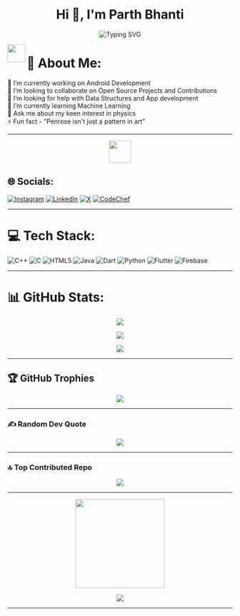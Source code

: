 <h1 align="center">Hi 👋, I'm Parth Bhanti</h1>

<p align="center">
  <img src="https://readme-typing-svg.demolab.com?font=Fira+Code&size=24&pause=1000&color=0AEFFF&center=true&width=700&lines=Android+%7C+C%2FC%2B%2B+Proficient+%7C+Java+Explorer;Learning+DSA+%7C+Passionate+about+Machine+Learning;Physics+Lover+%7C+Quantum+Explorer+%7C+Astronomy+Fan" alt="Typing SVG"/>
</p>

<img src="https://media.giphy.com/media/hvRJCLFzcasrR4ia7z/giphy.gif" width="40" align="left"> 

# 💫 About Me:
🔭 I’m currently working on Android Development  
👯 I’m looking to collaborate on Open Source Projects and Contributions  
🤝 I’m looking for help with Data Structures and App development  
🌱 I’m currently learning Machine Learning  
💬 Ask me about my keen interest in physics  
⚡ Fun fact - "Penrose isn't just a pattern in art"

---

<p align="center">
  <img src="https://media.giphy.com/media/WUlplcMpOCEmTGBtBW/giphy.gif" width="50">
</p>

## 🌐 Socials:
[![Instagram](https://img.shields.io/badge/Instagram-%23E4405F.svg?logo=Instagram&logoColor=white)](https://instagram.com/parthbhanti) 
[![LinkedIn](https://img.shields.io/badge/LinkedIn-%230077B5.svg?logo=linkedin&logoColor=white)](https://linkedin.com/in/ParthBhanti) 
[![X](https://img.shields.io/badge/X-black.svg?logo=X&logoColor=white)](https://x.com/@bhanti_parth) 
[![CodeChef](https://img.shields.io/badge/CodeChef-5B4638?style=for-the-badge&logo=codechef&logoColor=white)](https://www.codechef.com/users/peterparker22)

---

# 💻 Tech Stack:
![C++](https://img.shields.io/badge/c++-%2300599C.svg?style=for-the-badge&logo=c%2B%2B&logoColor=white) 
![C](https://img.shields.io/badge/c-%2300599C.svg?style=for-the-badge&logo=c&logoColor=white) 
![HTML5](https://img.shields.io/badge/html5-%23E34F26.svg?style=for-the-badge&logo=html5&logoColor=white) 
![Java](https://img.shields.io/badge/java-%23ED8B00.svg?style=for-the-badge&logo=openjdk&logoColor=white) 
![Dart](https://img.shields.io/badge/dart-%230175C2.svg?style=for-the-badge&logo=dart&logoColor=white) 
![Python](https://img.shields.io/badge/python-3670A0?style=for-the-badge&logo=python&logoColor=ffdd54) 
![Flutter](https://img.shields.io/badge/Flutter-%2302569B.svg?style=for-the-badge&logo=Flutter&logoColor=white) 
![Firebase](https://img.shields.io/badge/firebase-%23039BE5.svg?style=for-the-badge&logo=firebase) 

---

# 📊 GitHub Stats:
<p align="center">
  <img src="https://github-readme-stats.vercel.app/api?username=parthbhanti22&theme=blue-green&hide_border=false&include_all_commits=true&count_private=true"/>
</p>
<p align="center">
  <img src="https://github-readme-streak-stats.herokuapp.com/?user=parthbhanti22&theme=blue-green&hide_border=false"/>
</p>
<p align="center">
  <img src="https://github-readme-stats.vercel.app/api/top-langs/?username=parthbhanti22&theme=blue-green&hide_border=false&include_all_commits=true&count_private=true&layout=compact"/>
</p>

---

## 🏆 GitHub Trophies
<p align="center">
  <img src="https://github-profile-trophy.vercel.app/?username=parthbhanti22&theme=radical&no-frame=false&no-bg=false&margin-w=4"/>
</p>

---

### ✍️ Random Dev Quote
<p align="center">
  <img src="https://quotes-github-readme.vercel.app/api?type=horizontal&theme=radical"/>
</p>

---

### 🔝 Top Contributed Repo
<p align="center">
  <img src="https://github-contributor-stats.vercel.app/api?username=parthbhanti22&limit=5&theme=dark&combine_all_yearly_contributions=true"/>
</p>

---

<p align="center">
  <img src="https://media.giphy.com/media/3oEjI6SIIHBdRxXI40/giphy.gif" width="200">
</p>

<p align="center">
  <a href="https://visitcount.itsvg.in">
    <img src="https://visitcount.itsvg.in/api?id=parthbhanti22&icon=0&color=0"/>
  </a>
</p>

---

<!-- Proudly created with GPRM ( https://gprm.itsvg.in ) -->
